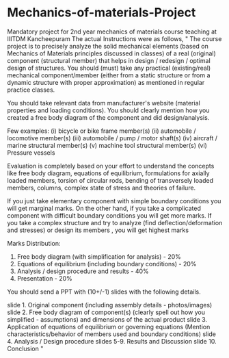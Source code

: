 # Mechanics-of-materials-Project
Mandatory project for 2nd year mechanics of materials course teaching at IIITDM Kancheepuram
The actual Instructions were as follows,
"
The course project is to precisely analyze the solid mechanical elements (based on Mechanics of Materials principles discussed in classes) of a real (original) component (structural member) that helps in design / redesign / optimal design of structures. You should (must) take any practical (existing/real) mechanical component/member (either from a static structure or from a dynamic structure with proper approximation) as mentioned in regular practice classes.

You should take relevant data from manufacturer's website (material properties and loading conditions). You should clearly mention how you created a free body diagram of the component and did design/analysis.

Few examples:
(i) bicycle or bike frame member(s)
(ii) automobile / locomotive member(s)
(iii) automobile / pump / motor shaft(s)
(iv) aircraft / marine structural member(s)
(v) machine tool structural member(s)
(vi) Pressure vessels

Evaluation is completely based on your effort to understand the concepts like free body diagram, equations of equilibrium, formulations for axially loaded members, torsion of circular rods, bending of transversely loaded members, columns, complex state of stress and theories of failure.

If you just take elementary component with simple boundary conditions you will get marginal marks. On the other hand, if you take a complicated component with difficult boundary conditions you will get more marks. If you take a complex structure and try to analyze (find deflection/deformation and stresses) or design its members , you will get highest marks

Marks Distribution:
1. Free body diagram (with simplification for analysis) - 20%
2. Equations of equilibrium (including boundary conditions) - 20%
3. Analysis / design procedure and results - 40%
4. Presentation - 20%

You should send a PPT with (10+/-1) slides with the following details.

slide 1. Original component (including assembly details - photos/images)
slide 2. Free body diagram of component(s) (clearly spell out how you simplified - assumptions) and dimensions of the actual product
slide 3. Application of equations of equilibrium or governing equations (Mention characteristics/behavior of members used and boundary conditions)
slide 4. Analysis / Design procedure
slides 5-9. Results and Discussion
slide 10. Conclusion
"
